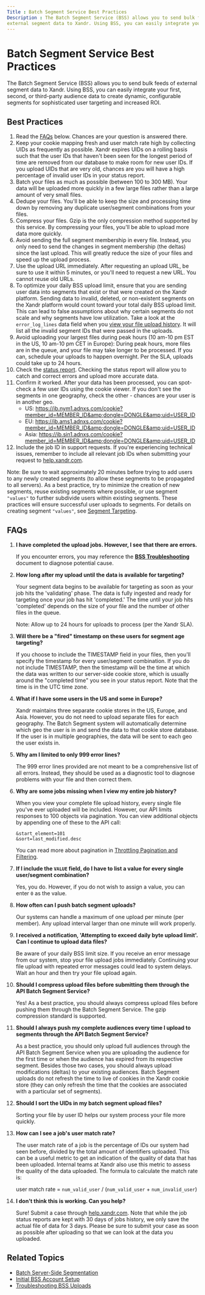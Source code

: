 ```yaml
---
Title : Batch Segment Service Best Practices
Description : The Batch Segment Service (BSS) allows you to send bulk feeds of
external segment data to Xandr. Using BSS, you can easily integrate your
---
```



# Batch Segment Service Best Practices



The Batch Segment Service (BSS) allows you to send bulk feeds of
external segment data to Xandr. Using BSS, you can easily integrate your
first, second, or third-party audience data to create dynamic,
configurable segments for sophisticated user targeting and increased
ROI.

<div id="batch-segment-service-best-practices__BatchSegmentServiceBestPractices-BestPractices"
>

## Best Practices

1.  Read the <a
    href="batch-segment-service-best-practices.html#batch-segment-service-best-practices__FAQ"
    class="xref">FAQs</a> below. Chances are your question is answered
    there.
2.  Keep your cookie mapping fresh and user match rate high by
    collecting UIDs as frequently as possible. Xandr expires UIDs on a
    rolling basis such that the user IDs that haven't been seen for the
    longest period of time are removed from our database to make room
    for new user IDs. If you upload UIDs that are very old, chances are
    you will have a high percentage of invalid user IDs in your status
    report.
3.  Batch your files as much as possible (between 100 to 300 MB). Your
    data will be uploaded more quickly in a few large files rather than
    a large amount of very small files.
4.  Dedupe your files. You'll be able to keep the size and processing
    time down by removing any duplicate user/segment combinations from
    your files.
5.  Compress your files. Gzip is the only compression method supported
    by this service. By compressing your files, you'll be able to upload
    more data more quickly.
6.  Avoid sending the full segment membership in every file. Instead,
    you only need to send the changes in segment membership (the deltas)
    since the last upload. This will greatly reduce the size of your
    files and speed up the upload process.
7.  Use the upload URL immediately. After requesting an upload URL, be
    sure to use it within 5 minutes, or you'll need to request a new
    URL. You cannot reuse old URLs.
8.  To optimize your daily BSS upload limit, ensure that you are sending
    user data into segments that exist or that were created on the Xandr
    platform. Sending data to invalid, deleted, or non-existent segments
    on the Xandr platform would count toward your total daily BSS upload
    limit. This can lead to false assumptions about why certain segments
    do not scale and why segments have low utilization. Take a look at
    the `error_log_lines` data field when you <a
    href="https://docs.xandr.com/bundle/xandr-bidders/page/troubleshooting-bss-uploads.html#d3565e232"
    class="xref" target="_blank">view your file upload history</a>. It
    will list all the invalid segment IDs that were passed in the
    uploads.
9.  Avoid uploading your largest files during peak hours (10 am-10 pm
    EST in the US, 10 am-10 pm CET in Europe): During peak hours, more
    files are in the queue, and your file may take longer to be
    processed. If you can, schedule your uploads to happen overnight.
    Per the SLA, uploads could take up to 24 hours.
10. Check the <a
    href="https://docs.xandr.com/bundle/xandr-bidders/page/uploading-segment-data-using-bss.html#d39047e221"
    class="xref" target="_blank">status report</a>. Checking the status
    report will allow you to catch and correct errors and upload more
    accurate data.
11. Confirm it worked. After your data has been processed, you can
    spot-check a few user IDs using the cookie viewer. If you don't see
    the segments in one geography, check the other - chances are your
    user is in another geo.
    - US: <a
      href="https://ib.nym1.adnxs.com/cookie?member_id=MEMBER_ID&amp;dongle=DONGLE&amp;uid=USER_ID"
      class="xref"
      target="_blank">https://ib.nym1.adnxs.com/cookie?member_id=MEMBER_ID&amp;dongle=DONGLE&amp;uid=USER_ID</a>
    - EU: <a
      href="https://ib.ams1.adnxs.com/cookie?member_id=MEMBER_ID&amp;dongle=DONGLE&amp;uid=USER_ID"
      class="xref"
      target="_blank">https://ib.ams1.adnxs.com/cookie?member_id=MEMBER_ID&amp;dongle=DONGLE&amp;uid=USER_ID</a>
    - Asia: <a
      href="https://ib.sin1.adnxs.com/cookie?member_id=MEMBER_ID&amp;dongle=DONGLE&amp;uid=USER_ID"
      class="xref"
      target="_blank">https://ib.sin1.adnxs.com/cookie?member_id=MEMBER_ID&amp;dongle=DONGLE&amp;uid=USER_ID</a>
12. Include the job ID in support requests. If you're experiencing
    technical issues, remember to include all relevant job IDs when
    submitting your request to
    <a href="http://help.xandr.com/" class="xref"
    target="_blank">help.xandr.com</a>.



<div id="batch-segment-service-best-practices__note_jmk_ctx_5wb"


Note: Be sure to wait approximately 20
minutes before trying to add users to any newly created segments (to
allow these segments to be propagated to all servers). As a best
practice, try to minimize the creation of new segments, reuse existing
segments where possible, or use segment `"values"` to further subdivide
users within existing segments. These practices will ensure successful
user uploads to segments. For details on creating segment `"values"`,
see <a
href="https://docs.xandr.com/bundle/xandr-api/page/profile-service.html"
class="xref" target="_blank">Segment Targeting</a>.







<div id="batch-segment-service-best-practices__FAQ"
>

## FAQs

1.  **I have completed the upload jobs. However, I see that there are
    errors.**

    If you encounter errors, you may reference the **<a
    href="https://docs.xandr.com/bundle/xandr-bidders/page/troubleshooting-bss-uploads.html"
    class="xref" target="_blank">BSS Troubleshooting</a>** document to
    diagnose potential cause.

2.  **How long after my upload until the data is available for
    targeting?**

    Your segment data begins to be available for targeting as soon as
    your job hits the 'validating' phase. The data is fully ingested and
    ready for targeting once your job has hit 'completed.' The time
    until your job hits 'completed' depends on the size of your file and
    the number of other files in the queue.

    <div id="batch-segment-service-best-practices__note_q4g_qvx_5wb"
    

    Note: Allow up to 24 hours for
    uploads to process (per the Xandr SLA).

    

3.  **Will there be a "fired" timestamp on these users for segment age
    targeting?**

    If you choose to include the TIMESTAMP field in your files, then
    you'll specify the timestamp for every user/segment combination. If
    you do not include TIMESTAMP, then the timestamp will be the time at
    which the data was written to our server-side cookie store, which is
    usually around the "completed time" you see in your status report.
    Note that the time is in the UTC time zone.

4.  **What if I have some users in the US and some in Europe?**

    Xandr maintains three separate cookie stores in the US, Europe, and
    Asia. However, you do not need to upload separate files for each
    geography. The Batch Segment system will automatically determine
    which geo the user is in and send the data to that cookie store
    database. If the user is in multiple geographies, the data will be
    sent to each geo the user exists in.

5.  **Why am I limited to only 999 error lines?**

    The 999 error lines provided are not meant to be a comprehensive
    list of all errors. Instead, they should be used as a diagnostic
    tool to diagnose problems with your file and then correct them.

6.  **Why are some jobs missing when I view my entire job history?**

    When you view your complete file upload history, every single file
    you've ever uploaded will be included. However, our API limits
    responses to 100 objects via pagination. You can view additional
    objects by appending one of these to the API call:

    ``` pre
    &start_element=101
    &sort=last_modified.desc
    ```

    You can read more about pagination in <a
    href="https://docs.xandr.com/bundle/xandr-api/page/05---throttling-pagination-and-filtering.html"
    class="xref" target="_blank">Throttling Pagination and Filtering</a>.

7.  **If I include the `VALUE` field, do I have to list a value for
    every single user/segment combination?**

    Yes, you do. However, if you do not wish to assign a value, you can
    enter `0` as the value.

8.  **How often can I push batch segment uploads?**

    Our systems can handle a maximum of one upload per minute (per
    member). Any upload interval larger than one minute will work
    properly.

9.  **I received a notification, 'Attempting to exceed daily byte upload
    limit'. Can I continue to upload data files?**

    Be aware of your daily BSS limit size. If you receive an error
    message from our system, stop your file upload jobs immediately.
    Continuing your file upload with repeated error messages could lead
    to system delays. Wait an hour and then try your file upload again.

10. **Should I compress upload files before submitting them through the
    API Batch Segment Service?**

    Yes! As a best practice, you should always compress upload files
    before pushing them through the Batch Segment Service. The gzip
    compression standard is supported.

11. **Should I always push my complete audiences every time I upload to
    segments through the API Batch Segment Service?**

    As a best practice, you should only upload full audiences through
    the API Batch Segment Service when you are uploading the audience
    for the first time or when the audience has expired from its
    respective segment. Besides those two cases, you should always
    upload modifications (deltas) to your existing audiences. Batch
    Segment uploads do not refresh the time to live of cookies in the
    Xandr cookie store (they can only refresh the time that the cookies
    are associated with a particular set of segments).

12. **Should I sort the UIDs in my batch segment upload files?**

    Sorting your file by user ID helps our system process your file more
    quickly.

13. **How can I see a job's user match rate?**

    The user match rate of a job is the percentage of IDs our system had
    seen before, divided by the total amount of identifiers uploaded.
    This can be a useful metric to get an indication of the quality of
    data that has been uploaded. Internal teams at Xandr also use this
    metric to assess the quality of the data uploaded. The formula to
    calculate the match rate is:

    user match rate = `num_valid_user` / (`num_valid_user` +
    `num_invalid_user`)

14. **I don't think this is working. Can you help?**

    Sure! Submit a case through
    <a href="http://help.xandr.com/" class="xref"
    target="_blank">help.xandr.com</a>. Note that while the job status
    reports are kept with 30 days of jobs history, we only save the
    actual file of data for 3 days. Please be sure to submit your case
    as soon as possible after uploading so that we can look at the data
    you uploaded.



<div id="batch-segment-service-best-practices__section_spy_xtx_5wb"
>

## **Related Topics**

- <a
  href="https://docs.xandr.com/bundle/xandr-api/page/batch-server-side-segmentation.html"
  class="xref" target="_blank">Batch Server-Side Segmentation</a>
- <a
  href="https://docs.xandr.com/bundle/xandr-api/page/initial-bss-account-setup.html"
  class="xref" target="_blank">Initial BSS Account Setup</a>
- <a
  href="https://docs.xandr.com/bundle/xandr-api/page/troubleshooting-bss-uploads.html"
  class="xref" target="_blank">Troubleshooting BSS Uploads</a>






